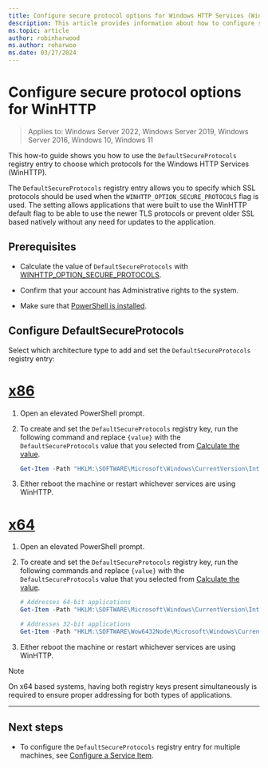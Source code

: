 ```yaml
---
title: Configure secure protocol options for Windows HTTP Services (WinHTTP)
description: This article provides information about how to configure secure protocol options for Windows HTTP Services (WinHTTP).
ms.topic: article
author: robinharwood
ms.author: roharwoo
ms.date: 03/27/2024
---
```

# Configure secure protocol options for WinHTTP

>Applies to: Windows Server 2022, Windows Server 2019, Windows Server 2016, Windows 10, Windows 11

This how-to guide shows you how to use the `DefaultSecureProtocols` registry entry to choose which protocols for the Windows HTTP Services (WinHTTP).

The `DefaultSecureProtocols` registry entry allows you to specify which SSL protocols should be used when the `WINHTTP_OPTION_SECURE_PROTOCOLS` flag is used. The setting allows applications that were built to use the WinHTTP default flag to be able to use the newer TLS protocols or prevent older SSL based natively without any need for updates to the application.

## Prerequisites

- Calculate the value of `DefaultSecureProtocols` with [WINHTTP_OPTION_SECURE_PROTOCOLS](/windows/win32/winhttp/option-flags#winhttp_option_secure_protocols).

- Confirm that your account has Administrative rights to the system.

- Make sure that [PowerShell is installed](/powershell/scripting/install/installing-powershell-on-windows).

## Configure DefaultSecureProtocols

Select which architecture type to add and set the `DefaultSecureProtocols` registry entry:

# [x86](#tab/x86)

1. Open an elevated PowerShell prompt.

1. To create and set the `DefaultSecureProtocols` registry key, run the following command and replace `{value}` with the `DefaultSecureProtocols` value that you selected from [Calculate the value](#prerequisites).

    ```powershell
    Get-Item -Path "HKLM:\SOFTWARE\Microsoft\Windows\CurrentVersion\Internet Settings\WinHttp" | New-ItemProperty -Name "DefaultSecureProtocols" -Value "{value}"
    ```

1. Either reboot the machine or restart whichever services are using WinHTTP.

# [x64](#tab/x64)

1. Open an elevated PowerShell prompt.

1. To create and set the `DefaultSecureProtocols` registry key, run the following commands and replace `{value}` with the `DefaultSecureProtocols` value that you selected from [Calculate the value](#prerequisites).

    ```powershell
    # Addresses 64-bit applications
    Get-Item -Path "HKLM:\SOFTWARE\Microsoft\Windows\CurrentVersion\Internet Settings\WinHttp" | New-ItemProperty -Name "DefaultSecureProtocols" -Value "{value}"

    # Addresses 32-bit applications
    Get-Item -Path "HKLM:\SOFTWARE\Wow6432Node\Microsoft\Windows\CurrentVersion\Internet Settings\WinHttp" | New-ItemProperty -Name "DefaultSecureProtocols" -Value "{value}"
    ```

1. Either reboot the machine or restart whichever services are using WinHTTP.

> [!NOTE]
> On x64 based systems, having both registry keys present simultaneously is required to ensure proper addressing for both types of applications.

---

## Next steps

- To configure the `DefaultSecureProtocols` registry entry for multiple machines, see [Configure a Service Item](/previous-versions/windows/it-pro/windows-server-2008-r2-and-2008/cc732482(v=ws.10)).
